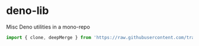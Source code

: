 # deno-lib

Misc Deno utilities in a mono-repo

```javascript
import { clone, deepMerge } from 'https://raw.githubusercontent.com/tracker1/deno-lib/main/utils/mod.ts';
```
